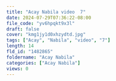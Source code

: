 ```yaml
---
title: "Acay Nabila video  7"
date: 2024-07-29T07:36:22-08:00
file_code: "yv6hpqkt9x3l"
draft: false
cover: "kmg1jy1d0xhzydtd.jpg"
tags: ["Acay", "Nabila", "video", "7"]
length: 14
fld_id: "1482865"
foldername: "Acay Nabila"
categories: ["Acay Nabila"]
views: 0
---
```

